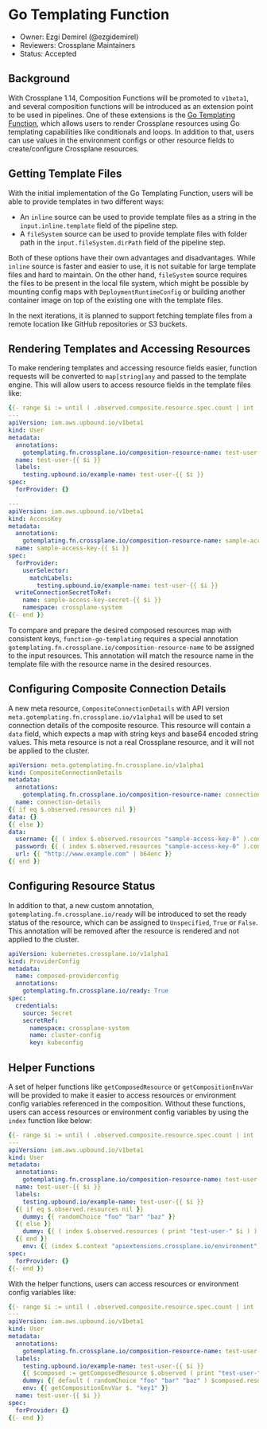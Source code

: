 # Go Templating Function
 
* Owner: Ezgi Demirel (@ezgidemirel)
* Reviewers: Crossplane Maintainers
* Status: Accepted

## Background

With Crossplane 1.14, Composition Functions will be promoted to `v1beta1`, and 
several composition functions will be introduced as an extension point to be 
used in pipelines. One of these extensions is the [Go Templating Function], 
which allows users to render Crossplane resources using Go templating 
capabilities like conditionals and loops. In addition to that, users can use 
values in the environment configs or other resource fields to create/configure
Crossplane resources.

## Getting Template Files

With the initial implementation of the Go Templating Function, users will be 
able to provide templates in two different ways:
- An `inline` source can be used to provide template files as a string in the
  `input.inline.template` field of the pipeline step.
- A `fileSystem` source can be used to provide template files with folder path
  in the `input.fileSystem.dirPath` field of the pipeline step.

Both of these options have their own advantages and disadvantages. While 
`inline` source is faster and easier to use, it is not suitable for large 
template files and hard to maintain. On the other hand, `fileSystem` source
requires the files to be present in the local file system, which might be 
possible by mounting config maps with `DeploymentRuntimeConfig` or building 
another container image on top of the existing one with the template files. 

In the next iterations, it is planned to support fetching template files from a
remote location like GitHub repositories or S3 buckets.

## Rendering Templates and Accessing Resources

To make rendering templates and accessing resource fields easier, function 
requests will be converted to `map[string]any` and passed to the 
template engine. This will allow users to access resource fields in the 
template files like:

```yaml
{{- range $i := until ( .observed.composite.resource.spec.count | int ) }}
---
apiVersion: iam.aws.upbound.io/v1beta1
kind: User
metadata:
  annotations:
    gotemplating.fn.crossplane.io/composition-resource-name: test-user-{{ $i }}
  name: test-user-{{ $i }}
  labels:
    testing.upbound.io/example-name: test-user-{{ $i }}
spec:
  forProvider: {}

---
apiVersion: iam.aws.upbound.io/v1beta1
kind: AccessKey
metadata:
  annotations:
    gotemplating.fn.crossplane.io/composition-resource-name: sample-access-key-{{ $i }}
  name: sample-access-key-{{ $i }}
spec:
  forProvider:
    userSelector:
      matchLabels:
        testing.upbound.io/example-name: test-user-{{ $i }}
  writeConnectionSecretToRef:
    name: sample-access-key-secret-{{ $i }}
    namespace: crossplane-system
{{- end }}

```

To compare and prepare the desired composed resources map with consistent keys,
`function-go-templating` requires a special annotation 
`gotemplating.fn.crossplane.io/composition-resource-name` to be assigned to the
input resources. This annotation will match the resource name in the template
file with the resource name in the desired resources.

## Configuring Composite Connection Details

A new meta resource, `CompositeConnectionDetails` with API version 
`meta.gotemplating.fn.crossplane.io/v1alpha1` will be used to set connection 
details of the composite resource. This resource will contain a `data` field,
which expects a map with string keys and base64 encoded string values. This 
meta resource is not a real Crossplane resource, and it will not be applied to
the cluster.

```yaml
apiVersion: meta.gotemplating.fn.crossplane.io/v1alpha1
kind: CompositeConnectionDetails
metadata:
  annotations:
    gotemplating.fn.crossplane.io/composition-resource-name: connection-details
  name: connection-details
{{ if eq $.observed.resources nil }}
data: {}
{{ else }}
data:
  username: {{ ( index $.observed.resources "sample-access-key-0" ).connectionDetails.username }}
  password: {{ ( index $.observed.resources "sample-access-key-0" ).connectionDetails.password }}
  url: {{ "http://www.example.com" | b64enc }}
{{ end }}

```

## Configuring Resource Status

In addition to that, a new custom annotation, 
`gotemplating.fn.crossplane.io/ready` will be introduced to set the ready 
status of the resource, which can be assigned to `Unspecified`, `True` or 
`False`. This annotation will be removed after the resource is rendered and not
applied to the cluster.

```yaml
apiVersion: kubernetes.crossplane.io/v1alpha1
kind: ProviderConfig
metadata:
  name: composed-providerconfig
  annotations:
    gotemplating.fn.crossplane.io/ready: True
spec:
  credentials:
    source: Secret
    secretRef:
      namespace: crossplane-system
      name: cluster-config
      key: kubeconfig
```

## Helper Functions

A set of helper functions like `getComposedResource` or `getCompositionEnvVar` will be 
provided to make it easier to access resources or environment config variables 
referenced in the composition. Without these functions, users can access 
resources or environment config variables by using the `index` function like 
below:

```yaml
{{- range $i := until ( .observed.composite.resource.spec.count | int ) }}
---
apiVersion: iam.aws.upbound.io/v1beta1
kind: User
metadata:
  annotations:
    gotemplating.fn.crossplane.io/composition-resource-name: test-user-{{ $i }}
  name: test-user-{{ $i }}
  labels:
    testing.upbound.io/example-name: test-user-{{ $i }}
  {{ if eq $.observed.resources nil }}
    dummy: {{ randomChoice "foo" "bar" "baz" }}
  {{ else }}
    dummy: {{ ( index $.observed.resources ( print "test-user-" $i ) ).resource.metadata.labels.dummy }}
  {{ end }}
    env: {{ (index $.context "apiextensions.crossplane.io/environment").key1 }}
spec:
  forProvider: {}
{{- end }}
```

With the helper functions, users can access resources or environment config 
variables like:

```yaml
{{- range $i := until ( .observed.composite.resource.spec.count | int ) }}
---
apiVersion: iam.aws.upbound.io/v1beta1
kind: User
metadata:
  annotations:
    gotemplating.fn.crossplane.io/composition-resource-name: test-user-{{ $i }}
  labels:
    testing.upbound.io/example-name: test-user-{{ $i }}
    {{ $composed := getComposedResource $.observed ( print "test-user-" $i ) }}
    dummy: {{ default ( randomChoice "foo" "bar" "baz" ) $composed.resource.metadata.labels.dummy }}
    env: {{ getCompositionEnvVar $. "key1" }}
  name: test-user-{{ $i }}
spec:
  forProvider: {}
{{- end }}
```

[Go Templating Function]: https://github.com/crossplane-contrib/function-go-templating